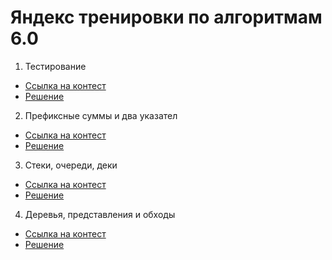 # Яндекс тренировки по алгоритмам 6.0
1. Тестирование
- [Ссылка на контест](https://contest.yandex.ru/contest/66792/enter/)
- [Решение](ДЗ_№1)
2. Префиксные суммы и два указател
- [Ссылка на контест](https://contest.yandex.ru/contest/66793/enter/)
- [Решение](ДЗ_№2)
3. Стеки, очереди, деки
- [Ссылка на контест](https://contest.yandex.ru/contest/66794/enter/)
- [Решение](ДЗ_№3)
4. Деревья, представления и обходы
- [Ссылка на контест](https://contest.yandex.ru/contest/66795/enter/)
- [Решение](ДЗ_№4)
